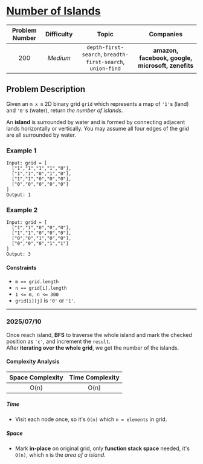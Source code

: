 # [Number of Islands](https://leetcode.com/problems/number-of-islands/)

| Problem Number | Difficulty | Topic | Companies |
| :--: | :--: |:--:|:--:|
| 200  | *Medium*  | `depth-first-search`, `breadth-first-search`, `union-find` | **amazon, facebook, google, microsoft, zenefits** |

## Problem Description

Given an `m x n` 2D binary grid `grid` which represents a map of `'1'`s (land) and `'0'`s (water), return *the number of islands*.

An **island** is surrounded by water and is formed by connecting adjacent lands horizontally or vertically. You may assume all four edges of the grid are all surrounded by water.

### Example 1

```text
Input: grid = [
  ["1","1","1","1","0"],
  ["1","1","0","1","0"],
  ["1","1","0","0","0"],
  ["0","0","0","0","0"]
]
Output: 1
```

### Example 2

```text
Input: grid = [
  ["1","1","0","0","0"],
  ["1","1","0","0","0"],
  ["0","0","1","0","0"],
  ["0","0","0","1","1"]
]
Output: 3
```

#### Constraints

- `m == grid.length`
- `n == grid[i].length`
- `1 <= m, n <= 300`
- `grid[i][j]` is `'0'` or `'1'`.

---

### 2025/07/10

Once reach island, **BFS** to traverse the whole island and mark the checked position as `'c'`, and increment the `result`.  
After **iterating over the whole grid**, we get the number of the islands.

#### Complexity Analysis

| Space Complexity | Time Complexity |
| :--: | :--: |
| O(n)  | O(n)|

##### Time

- Visit each node once, so it's `O(n)` which `n = elements` in grid.

##### Space

- Mark **in-place** on original grid, only **function stack space** needed, it's `O(n)`, which `n` is the *area of a island*.
